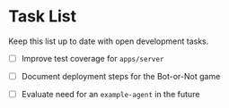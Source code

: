 # Task List

Keep this list up to date with open development tasks.

- [ ] Improve test coverage for `apps/server`
- [ ] Document deployment steps for the Bot-or-Not game
- [ ] Evaluate need for an `example-agent` in the future

